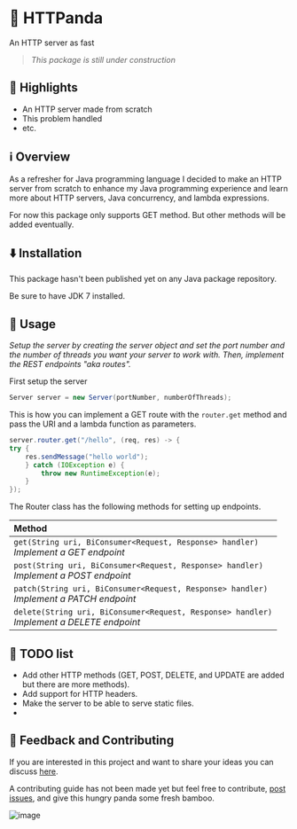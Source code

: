 # 🐼 HTTPanda

An HTTP server as fast 

> *This package is still under construction*


## 🌟 Highlights

- An HTTP server made from scratch
- This problem handled
- etc.


## ℹ️ Overview

As a refresher for Java programming language I decided to make an HTTP server from scratch to enhance my Java programming experience and learn more about HTTP servers, Java concurrency, and lambda expressions.

For now this package only supports GET method. But other methods will be added eventually.

## ⬇️ Installation

This package hasn't been published yet on any Java package repository. 

Be sure to have JDK 7 installed.

## 🚀 Usage

*Setup the server by creating the server object and set the port number and the number of threads you want your server to work with. Then, implement the REST endpoints "aka routes".*

First setup the server
```java
Server server = new Server(portNumber, numberOfThreads);
```

This is how you can implement a GET route with the ```router.get``` method and pass the URI and a lambda function as parameters. 
```java
server.router.get("/hello", (req, res) -> {
try {
    res.sendMessage("hello world");
    } catch (IOException e) {
        throw new RuntimeException(e);
    }
});
```

The Router class has the following methods for setting up endpoints.

| Method                                                                                          |
|:------------------------------------------------------------------------------------------------|
| ``get(String uri, BiConsumer<Request, Response> handler)``<br/>*Implement a GET endpoint*       |
| ``post(String uri, BiConsumer<Request, Response> handler)``<br/>*Implement a POST endpoint*     |
| ``patch(String uri, BiConsumer<Request, Response> handler)``<br/>*Implement a PATCH endpoint*   |
| ``delete(String uri, BiConsumer<Request, Response> handler)``<br/>*Implement a DELETE endpoint* |


## 📝 TODO list
* Add other HTTP methods (GET, POST, DELETE, and UPDATE are added but there are more methods).
* Add support for HTTP headers.
* Make the server to be able to serve static files.
* 

## 🎍 Feedback and Contributing

If you are interested in this project and want to share your ideas you can discuss [here](https://github.com/pandamin8/httpanda/discussions).

A contributing guide has not been made yet but feel free to contribute, [post issues](https://github.com/pandamin8/httpanda/issues), and give this hungry panda some fresh bamboo.

![image](https://github.com/user-attachments/assets/d359283d-62df-4cdd-b565-74a6a1e6adfe)
